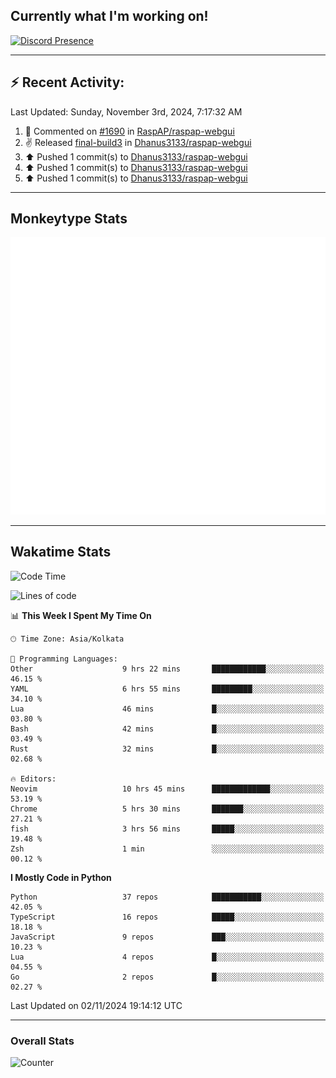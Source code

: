 ## Currently what I'm working on!
[![Discord Presence](https://lanyard.cnrad.dev/api/534981034400284712)](https://discord.com/users/534981034400284712)

---

## :zap: Recent Activity:
<!--RECENT_ACTIVITY:last_update-->
Last Updated: Sunday, November 3rd, 2024, 7:17:32 AM
<!--RECENT_ACTIVITY:last_update_end-->
<!--RECENT_ACTIVITY:start-->
1. 💬 Commented on [#1690](https://github.com/RaspAP/raspap-webgui/pull/1690#issuecomment-2453090142) in [RaspAP/raspap-webgui](https://github.com/RaspAP/raspap-webgui)<br>
2. ✌️ Released [final-build3](https://github.com/Dhanus3133/raspap-webgui/releases/tag/final-build3) in [Dhanus3133/raspap-webgui](https://github.com/Dhanus3133/raspap-webgui)<br>
3. ⬆️ Pushed 1 commit(s) to [Dhanus3133/raspap-webgui](https://github.com/Dhanus3133/raspap-webgui)<br>
4. ⬆️ Pushed 1 commit(s) to [Dhanus3133/raspap-webgui](https://github.com/Dhanus3133/raspap-webgui)<br>
5. ⬆️ Pushed 1 commit(s) to [Dhanus3133/raspap-webgui](https://github.com/Dhanus3133/raspap-webgui)<br>
<!--RECENT_ACTIVITY:end-->

---

## Monkeytype Stats
<a href="https://monkeytype.com/profile/dhanus">
  <img src="https://raw.githubusercontent.com/Dhanus3133/Dhanus3133/monkeytype/monkeytype-lb.svg" alt="Monkeytype Profile" />
</a>

---

## Wakatime Stats
<!--START_SECTION:waka-->
![Code Time](http://img.shields.io/badge/Code%20Time-2%2C321%20hrs%206%20mins-blue)

![Lines of code](https://img.shields.io/badge/From%20Hello%20World%20I%27ve%20Written-6.3%20million%20lines%20of%20code-blue)

📊 **This Week I Spent My Time On** 

```text
🕑︎ Time Zone: Asia/Kolkata

💬 Programming Languages: 
Other                    9 hrs 22 mins       ████████████░░░░░░░░░░░░░   46.15 % 
YAML                     6 hrs 55 mins       █████████░░░░░░░░░░░░░░░░   34.10 % 
Lua                      46 mins             █░░░░░░░░░░░░░░░░░░░░░░░░   03.80 % 
Bash                     42 mins             █░░░░░░░░░░░░░░░░░░░░░░░░   03.49 % 
Rust                     32 mins             █░░░░░░░░░░░░░░░░░░░░░░░░   02.68 % 

🔥 Editors: 
Neovim                   10 hrs 45 mins      █████████████░░░░░░░░░░░░   53.19 % 
Chrome                   5 hrs 30 mins       ███████░░░░░░░░░░░░░░░░░░   27.21 % 
fish                     3 hrs 56 mins       █████░░░░░░░░░░░░░░░░░░░░   19.48 % 
Zsh                      1 min               ░░░░░░░░░░░░░░░░░░░░░░░░░   00.12 % 
```

**I Mostly Code in Python** 

```text
Python                   37 repos            ███████████░░░░░░░░░░░░░░   42.05 % 
TypeScript               16 repos            █████░░░░░░░░░░░░░░░░░░░░   18.18 % 
JavaScript               9 repos             ███░░░░░░░░░░░░░░░░░░░░░░   10.23 % 
Lua                      4 repos             █░░░░░░░░░░░░░░░░░░░░░░░░   04.55 % 
Go                       2 repos             █░░░░░░░░░░░░░░░░░░░░░░░░   02.27 % 
```




 Last Updated on 02/11/2024 19:14:12 UTC
<!--END_SECTION:waka-->
---

### Overall Stats

<img src="https://moe-counter.glitch.me/get/@Dhanus3133?theme=asoul" alt="Counter" />
